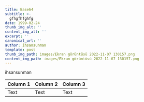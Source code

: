 ```yaml
--- 
title: Base64 
subtitle: >- 
  gfhgfhfghfg 
date: 1999-02-24 
thumb_img_alt: '' 
content_img_alt: '' 
excerpt: '' 
canonical_url: '' 
author: ihsansunman 
template: post 
thumb_img_path: images/Ekran görüntüsü 2022-11-07 130157.png 
content_img_path: images/Ekran görüntüsü 2022-11-07 130157.png 
---
```

ihsansunman



| Column 1 | Column 2 | Column 3 |
| -------- | -------- | -------- |
| Text     | Text     | Text     |


